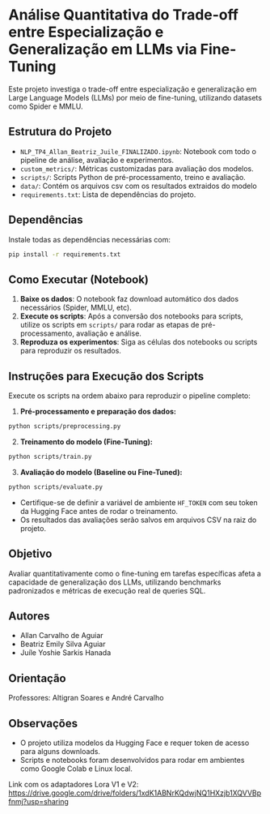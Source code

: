 # Análise Quantitativa do Trade-off entre Especialização e Generalização em LLMs via Fine-Tuning

Este projeto investiga o trade-off entre especialização e generalização em Large Language Models (LLMs) por meio de fine-tuning, utilizando datasets como Spider e MMLU.

## Estrutura do Projeto

- `NLP_TP4_Allan_Beatriz_Juile_FINALIZADO.ipynb`: Notebook com todo o pipeline de análise, avaliação e experimentos.
- `custom_metrics/`: Métricas customizadas para avaliação dos modelos.
- `scripts/`: Scripts Python de pré-processamento, treino e avaliação.
- `data/`: Contém os arquivos csv com os resultados extraidos do modelo
- `requirements.txt`: Lista de dependências do projeto.

## Dependências

Instale todas as dependências necessárias com:

```bash
pip install -r requirements.txt
```

## Como Executar (Notebook)

1. **Baixe os dados**: O notebook faz download automático dos dados necessários (Spider, MMLU, etc).
2. **Execute os scripts**: Após a conversão dos notebooks para scripts, utilize os scripts em `scripts/` para rodar as etapas de pré-processamento, avaliação e análise.
3. **Reproduza os experimentos**: Siga as células dos notebooks ou scripts para reproduzir os resultados.

## Instruções para Execução dos Scripts

Execute os scripts na ordem abaixo para reproduzir o pipeline completo:

1. **Pré-processamento e preparação dos dados:**

```bash
python scripts/preprocessing.py
```

2. **Treinamento do modelo (Fine-Tuning):**

```bash
python scripts/train.py
```

3. **Avaliação do modelo (Baseline ou Fine-Tuned):**

```bash
python scripts/evaluate.py
```

- Certifique-se de definir a variável de ambiente `HF_TOKEN` com seu token da Hugging Face antes de rodar o treinamento.
- Os resultados das avaliações serão salvos em arquivos CSV na raiz do projeto.

## Objetivo

Avaliar quantitativamente como o fine-tuning em tarefas específicas afeta a capacidade de generalização dos LLMs, utilizando benchmarks padronizados e métricas de execução real de queries SQL.

## Autores

- Allan Carvalho de Aguiar
- Beatriz Emily Silva Aguiar
- Juíle Yoshie Sarkis Hanada

## Orientação

Professores: Altigran Soares e André Carvalho

## Observações

- O projeto utiliza modelos da Hugging Face e requer token de acesso para alguns downloads.
- Scripts e notebooks foram desenvolvidos para rodar em ambientes como Google Colab e Linux local.

Link com os adaptadores Lora V1 e V2:
<https://drive.google.com/drive/folders/1xdK1ABNrKQdwjNQ1HXzjb1XQVVBpfnmj?usp=sharing>
